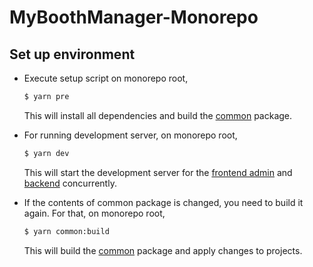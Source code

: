 # MyBoothManager-Monorepo

## Set up environment
* Execute setup script on monorepo root,
   ```bash
   $ yarn pre
   ```
   This will install all dependencies and build the [common](packages/Common) package.

* For running development server, on monorepo root,
   ```bash
   $ yarn dev
   ```
   This will start the development server for the [frontend admin](projects/Admin) and [backend](projects/Backend) concurrently.

* If the contents of common package is changed, you need to build it again. For that, on monorepo root,
   ```bash
   $ yarn common:build
   ```
   This will build the [common](packages/Common) package and apply changes to projects.
